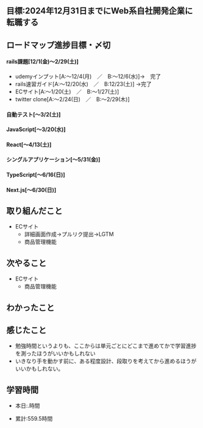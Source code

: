 ## 目標:2024年12月31日までにWeb系自社開発企業に転職する

## ロードマップ進捗目標・〆切
#### rails課題[12/1(金)～2/29(土)]
* udemyインプット[A:～12/4(月)　／　B:～12/6(水)]→　完了
* rails速習ガイド[A:～12/20(水)　／　B:12/23(土)]
→完了
* ECサイト[A:～1/20(土)　／　B:～1/27(土)]
* twitter clone[A:～2/24(日)　／　B:～2/29(木)]

#### 自動テスト[～3/2(土)]
#### JavaScript[～3/20(水)]
#### React[～4/13(土)]
#### シングルアプリケーション[～5/31(金)]
#### TypeScript[～6/16(日)]
#### Next.js[～6/30(日)]


## 取り組んだこと
- ECサイト
  - 詳細画面作成→プルリク提出→LGTM
  - 商品管理機能


## 次やること
- ECサイト
  - 商品管理機能
  
## わかったこと

 
## 感じたこと
* 勉強時間というよりも、ここからは単元ごとにどこまで進めてかで学習進捗を測ったほうがいいかもしれない
* いきなり手を動かす前に、ある程度設計、段取りを考えてから進めるほうがいいかもしれない。


## 学習時間
- 本日:.時間

- 累計:559.5時間
